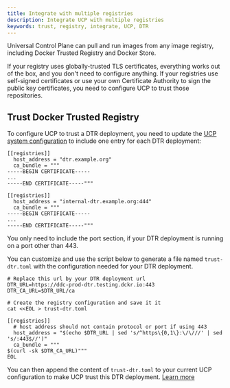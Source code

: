 ```yaml
---
title: Integrate with multiple registries
description: Integrate UCP with multiple registries
keywords: trust, registry, integrate, UCP, DTR
---
```


Universal Control Plane can pull and run images from any image registry,
including Docker Trusted Registry and Docker Store.

If your registry uses globally-trusted TLS certificates, everything works
out of the box, and you don't need to configure anything.
If your registries use self-signed certificates or use your own Certificate
Authority to sign the public key certificates, you need to configure UCP
to trust those repositories.

## Trust Docker Trusted Registry

To configure UCP to trust a DTR deployment, you need to update the
[UCP system configuration]() to include one entry for each DTR deployment:

```
[[registries]]
  host_address = "dtr.example.org"
  ca_bundle = """
-----BEGIN CERTIFICATE-----
...
-----END CERTIFICATE-----"""

[[registries]]
  host_address = "internal-dtr.example.org:444"
  ca_bundle = """
-----BEGIN CERTIFICATE-----
...
-----END CERTIFICATE-----"""
```

You only need to include the port section, if your DTR deployment is running
on a port other than 443.

You can customize and use the script below to generate a file named
`trust-dtr.toml` with the configuration needed for your DTR deployment.

```
# Replace this url by your DTR deployment url
DTR_URL=https://ddc-prod-dtr.testing.dckr.io:443
DTR_CA_URL=$DTR_URL/ca

# Create the registry configuration and save it it
cat <<EOL > trust-dtr.toml

[[registries]]
  # host address should not contain protocol or port if using 443
  host_address = "$(echo $DTR_URL | sed 's/^https\{0,1\}:\/\///' | sed 's/:443$//')"
  ca_bundle = """
$(curl -sk $DTR_CA_URL)"""
EOL
```

You can then append the content of `trust-dtr.toml` to your current UCP
configuration to make UCP trust this DTR deployment. [Learn more]()
